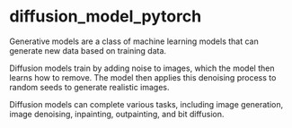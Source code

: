 # diffusion_model_pytorch

Generative models are a class of machine learning models that can generate new data based on training data. 

Diffusion models train by adding noise to images, which the model then learns how to remove. The model then applies this denoising process to random seeds to generate realistic images.

Diffusion models can complete various tasks, including image generation, image denoising, inpainting, outpainting, and bit diffusion.
